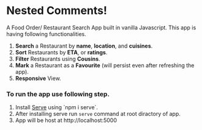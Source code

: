 # Nested Comments!

A Food Order/ Restaurant Search App built in vanilla Javascript.
This app is having following functionalities.

1.  **Search** a Restaurant by **name**, **location**, and **cuisines**.
2.  **Sort** Restaurants by **ETA**, or **ratings**.
3.  **Filter** Restaurants using **Cousins**.
4.  **Mark** a Restaurant as a **Favourite** (will persist even after refreshing the app).
5.  **Responsive** View.

### To run the app use following step.

 1. Install [Serve]([https://www.npmjs.com/package/serve](https://www.npmjs.com/package/serve)) using `npm i serve`. 
 2. After installing serve run `serve` command at root diractory of app. 
 3. App will be host at http://localhost:5000
